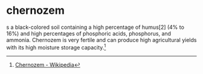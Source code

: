# chernozem

s a black-colored soil containing a high percentage of humus[2] (4% to 16%) and high percentages of phosphoric acids, phosphorus, and ammonia. Chernozem is very fertile and can produce high agricultural yields with its high moisture storage capacity.[^1]

[^1]: [Chernozem - Wikipedia](https://en.wikipedia.org/wiki/Chernozem)